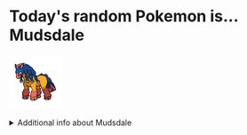 # Today's random Pokemon is... Mudsdale

![Mudsdale shiny sprite](https://raw.githubusercontent.com/PokeAPI/sprites/master/sprites/pokemon/shiny/750.png)

<details>
<summary>Additional info about Mudsdale</summary>

| srpite type | image |
|------|------|
| back_default | ![Mudsdale back_default sprite](https://raw.githubusercontent.com/PokeAPI/sprites/master/sprites/pokemon/back/750.png) |
| back_shiny | ![Mudsdale back_shiny sprite](https://raw.githubusercontent.com/PokeAPI/sprites/master/sprites/pokemon/back/shiny/750.png) |
| front_default | ![Mudsdale front_default sprite](https://raw.githubusercontent.com/PokeAPI/sprites/master/sprites/pokemon/750.png) | </details>